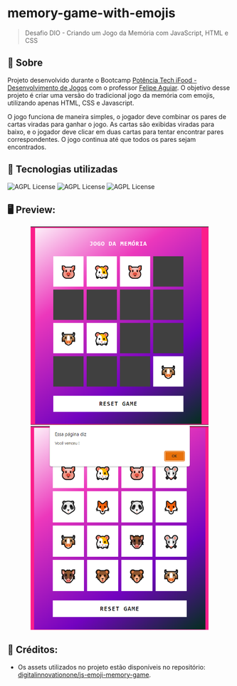 # memory-game-with-emojis

> Desafio DIO - Criando um Jogo da Memória com JavaScript, HTML e CSS

## 📖 Sobre

Projeto desenvolvido durante o Bootcamp [Potência Tech iFood - Desenvolvimento de Jogos](https://web.dio.me/track/potencia-tech-ifood-desenvolvimento-de-jogos) com o professor [Felipe Aguiar](https://github.com/felipeAguiarCode). O objetivo desse projeto é criar uma versão do tradicional jogo da memória com emojis, utilizando apenas HTML, CSS e Javascript.

O jogo funciona de maneira simples, o jogador deve combinar os pares de cartas viradas para ganhar o jogo. As cartas são exibidas viradas para baixo, e o jogador deve clicar em duas cartas para tentar encontrar pares correspondentes. O jogo continua até que todos os pares sejam encontrados.

## 🚀 Tecnologias utilizadas

![AGPL License](https://img.shields.io/badge/HTML5-E34F26?style=for-the-badge&logo=html5&logoColor=white)
![AGPL License](https://img.shields.io/badge/CSS3-1572B6?style=for-the-badge&logo=css3&logoColor=white)
![AGPL License](https://img.shields.io/badge/JavaScript-F7DF1E?style=for-the-badge&logo=javascript&logoColor=black)

## 🖥 Preview:

<p align="center">
  <img src="https://github.com/Pidiotto/memory-game/blob/main/screenshot1.png" title="screenshot" alt="screenshot do jogo" width="400">
  <img src="https://github.com/Pidiotto/memory-game/blob/main/screenshot2.png" title="screenshot" alt="screenshot do jogo" width="400">
</p>

## 📌 Créditos:

- Os assets utilizados no projeto estão disponíveis no repositório: [digitalinnovationone/js-emoji-memory-game](https://github.com/digitalinnovationone/js-emoji-memory-game).
